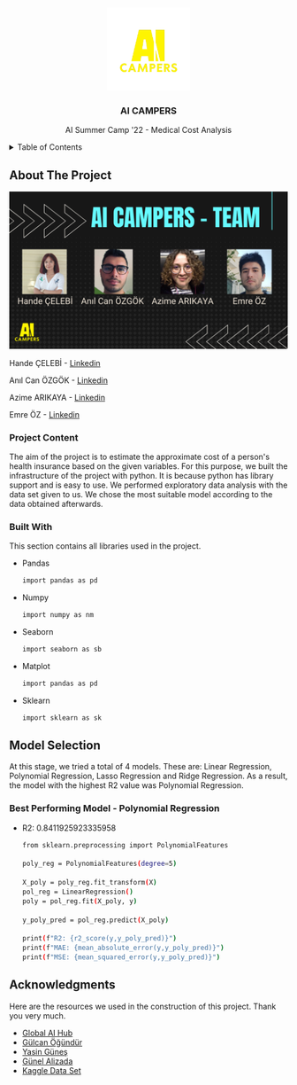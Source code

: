 <a name="readme-top"></a>

<!-- PROJECT LOGO -->
<br />
<div align="center">
  <a>
    <img src="ai_campers1.png" alt="Logo" width="150" height="150">
  </a>

  <h3 align="center">AI CAMPERS</h3>

  <p align="center">
    AI Summer Camp '22 - Medical Cost Analysis
    
  </p>
</div>

<!-- TABLE OF CONTENTS -->
<details>
  <summary>Table of Contents</summary>
  <ol>
    <li>
      <a href="#about-the-project">About The Project</a>
      <ul>
        <li><a href="#built-with">Built With</a></li>
      </ul>
    </li>
    <li>
      <a href="#getting-started">Getting Started</a>
      <ul>
        <li><a href="#prerequisites">Prerequisites</a></li>
        <li><a href="#installation">Installation</a></li>
      </ul>
    </li>
    <li><a href="#usage">Usage</a></li>
    <li><a href="#roadmap">Roadmap</a></li>
    <li><a href="#contributing">Contributing</a></li>
    <li><a href="#license">License</a></li>
    <li><a href="#contact">Contact</a></li>
    <li><a href="#acknowledgments">Acknowledgments</a></li>
  </ol>
</details>



<!-- ABOUT THE PROJECT -->
## About The Project

  <a>
    <img src="ai_campers_team.png" alt="Team">
  </a>

Hande ÇELEBİ - [Linkedin](https://www.linkedin.com/in/hande-%C3%A7elebi-5572461b8/)

Anıl Can ÖZGÖK - [Linkedin](https://www.linkedin.com/in/an%C4%B1l-can-%C3%B6zg%C3%B6k/)

Azime ARIKAYA - [Linkedin](https://www.linkedin.com/in/azime-arikaya-69a766219/)

Emre ÖZ - [Linkedin](https://www.linkedin.com/in/emre-oz/)

 ### Project Content
 
The aim of the project is to estimate the approximate cost of a person's health insurance based on the given variables. For this purpose, we built the infrastructure of the project with python. It is because python has library support and is easy to use. We performed exploratory data analysis with the data set given to us. We chose the most suitable model according to the data obtained afterwards.

### Built With

This section contains all libraries used in the project.

* Pandas
  ```sh
  import pandas as pd
  ```
* Numpy
  ```sh
  import numpy as nm
  ``` 
* Seaborn
  ```sh
  import seaborn as sb
  ```
* Matplot
  ```sh
  import pandas as pd
  ```
* Sklearn
  ```sh
  import sklearn as sk
  ```

<!-- GETTING STARTED -->
## Model Selection

At this stage, we tried a total of 4 models. These are: Linear Regression, Polynomial Regression, Lasso Regression and Ridge Regression. As a result, the model with the highest R2 value was Polynomial Regression.

### Best Performing Model - Polynomial Regression

* R2: 0.8411925923335958
  ```sh
  from sklearn.preprocessing import PolynomialFeatures

  poly_reg = PolynomialFeatures(degree=5)

  X_poly = poly_reg.fit_transform(X)
  pol_reg = LinearRegression()
  poly = pol_reg.fit(X_poly, y)

  y_poly_pred = pol_reg.predict(X_poly)

  print(f"R2: {r2_score(y,y_poly_pred)}")
  print(f"MAE: {mean_absolute_error(y,y_poly_pred)}")
  print(f"MSE: {mean_squared_error(y,y_poly_pred)}")
  ```

<!-- ACKNOWLEDGMENTS -->
## Acknowledgments

Here are the resources we used in the construction of this project. Thank you very much.

* [Global AI Hub](https://globalaihub.com/ai-summer-camp-22/)
* [Gülcan Öğündür](https://medium.com/@gulcanogundur/model-se%C3%A7imi-k-fold-cross-validation-4635b61f143c)
* [Yasin Güneş](https://www.linkedin.com/in/yasin-g%C3%BCne%C5%9F-3864631b5/)
* [Günel Alizada](https://www.linkedin.com/in/gunelalizada/)
* [Kaggle Data Set](https://www.kaggle.com/datasets/mirichoi0218/insurance)
